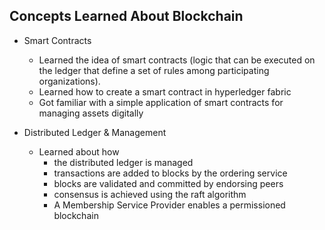 ## Concepts Learned About Blockchain

* Smart Contracts
    * Learned the idea of smart contracts (logic that can be executed on the ledger that define a set of rules among participating organizations).
    * Learned how to create a smart contract in hyperledger fabric
    * Got familiar with a simple application of smart contracts for managing assets digitally

* Distributed Ledger & Management
   * Learned about how
      * the distributed ledger is managed
      * transactions are added to blocks by the ordering service
      * blocks are validated and committed by endorsing peers
      * consensus is achieved using the raft algorithm
      * A Membership Service Provider enables a permissioned blockchain
